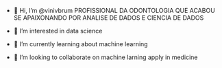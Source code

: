 - 👋 Hi, I’m @vinivbrum
PROFISSIONAL DA ODONTOLOGIA QUE ACABOU SE APAIXONANDO POR ANALISE DE DADOS E CIENCIA DE DADOS

- 👀 I’m interested in data science
- 🌱 I’m currently learning about machine learning 
- 💞️ I’m looking to collaborate on machine larning apply in medicine
